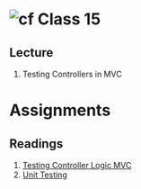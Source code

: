 ![cf](http://i.imgur.com/7v5ASc8.png) Class 15
=====================================

## Lecture
1. Testing Controllers in MVC

# Assignments

## Readings
1. [Testing Controller Logic MVC](https://docs.microsoft.com/en-us/aspnet/core/mvc/controllers/testing)
1. [Unit Testing](https://docs.microsoft.com/en-us/aspnet/mvc/overview/older-versions-1/unit-testing/creating-unit-tests-for-asp-net-mvc-applications-cs)
